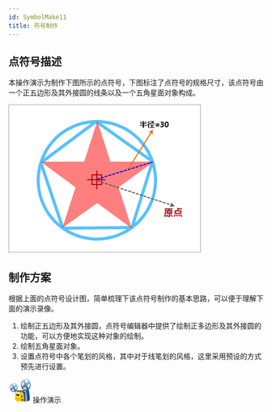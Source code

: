 ```yaml
---
id: SymbolMake11
title: 符号制作
---
```

## 点符号描述

本操作演示为制作下图所示的点符号，下图标注了点符号的规格尺寸，该点符号由一个正五边形及其外接圆的线条以及一个五角星面对象构成。

![](img/SymbolMake11.png)  

  
## 制作方案

根据上面的点符号设计图，简单梳理下该点符号制作的基本思路，可以便于理解下面的演示录像。

1. 绘制正五边形及其外接圆，点符号编辑器中提供了绘制正多边形及其外接圆的功能，可以方便地实现这种对象的绘制。
2. 绘制五角星面对象。
3. 设置点符号中各个笔划的风格，其中对于线笔划的风格，这里采用预设的方式预先进行设置。

![](img/cineprojector.png)操作演示

